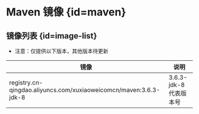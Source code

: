 # Maven 镜像 {id=maven}

## 镜像列表 {id=image-list}

- 注意：仅提供以下版本，其他版本待更新

| 镜像                                                                | 说明                |
|-------------------------------------------------------------------|-------------------|
| registry.cn-qingdao.aliyuncs.com/xuxiaoweicomcn/maven:3.6.3-jdk-8 | 3.6.3-jdk-8 代表版本号 |

<style>

._image_registry_cn-qingdao_aliyuncs_com_xuxiaoweicomcn_maven table tr th:nth-child(1), 
._image_registry_cn-qingdao_aliyuncs_com_xuxiaoweicomcn_maven table tr td:nth-child(1) {
    min-width: 485px;
}

._image_registry_cn-qingdao_aliyuncs_com_xuxiaoweicomcn_maven table tr th:nth-child(2), 
._image_registry_cn-qingdao_aliyuncs_com_xuxiaoweicomcn_maven table tr td:nth-child(2) {
    min-width: 165px;
}

</style>